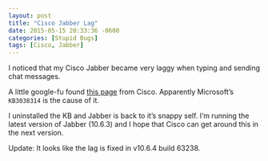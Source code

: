 ```yaml
---
layout: post
title: "Cisco Jabber Lag"
date: 2015-05-15 20:33:36 -0600
categories: [Stupid Bugs]
tags: [Cisco, Jabber]
---
```


I noticed that my Cisco Jabber became very laggy when typing and sending chat messages.

A little google-fu found [this page](https://tools.cisco.com/quickview/bug/CSCuu02593) from Cisco. Apparently Microsoft’s `KB3038314` is the cause of it.

I uninstalled the KB and Jabber is back to it’s snappy self. I’m running the latest version of Jabber (10.6.3) and I hope that Cisco can get around this in the next version.

Update: It looks like the lag is fixed in v10.6.4 build 63238.
